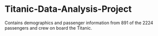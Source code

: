 # Titanic-Data-Analysis-Project

Contains demographics and passenger information from 891 of the 2224 passengers and crew on board the Titanic.
